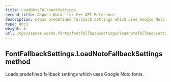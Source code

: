 ```yaml
---
title: LoadNotoFallbackSettings
second_title: Aspose.Words for C++ API Reference
description: Loads predefined fallback settings which uses Google Noto fonts. 
type: docs
weight: 0
url: /cpp/aspose.words.fonts/fontfallbacksettings/loadnotofallbacksettings/
---
```

## FontFallbackSettings.LoadNotoFallbackSettings method


Loads predefined fallback settings which uses Google Noto fonts. 

